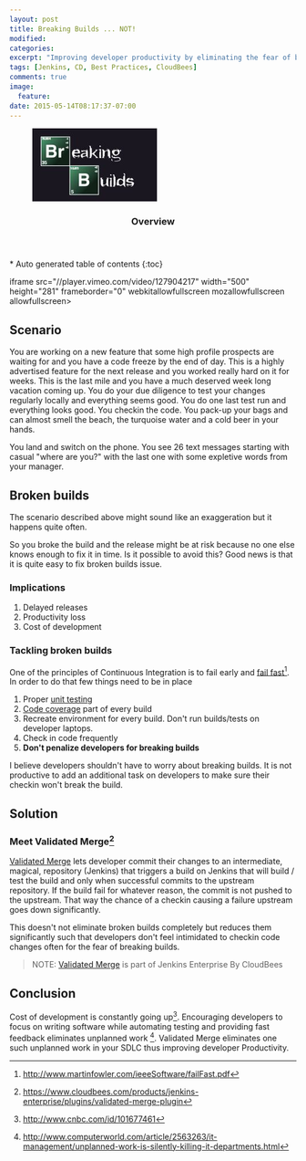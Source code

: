 ```yaml
---
layout: post
title: Breaking Builds ... NOT!
modified:
categories:
excerpt: "Improving developer productivity by eliminating the fear of breaking builds"
tags: [Jenkins, CD, Best Practices, CloudBees]
comments: true
image:
  feature:
date: 2015-05-14T08:17:37-07:00
---
```

<figure>
	<a href="/images/breaking_builds.jpg"><img src="/images/breaking_builds.jpg"></a>
</figure>
<section id="table-of-contents" class="toc">
  <header>
    <h3>Overview</h3>
  </header>
<div id="drawer" markdown="1">
*  Auto generated table of contents
{:toc}
</div>
</section><!-- /#table-of-contents -->

iframe src="//player.vimeo.com/video/127904217" width="500" height="281" frameborder="0" webkitallowfullscreen mozallowfullscreen allowfullscreen></iframe>

## Scenario
You are working on a new feature that some high profile prospects are waiting for and you have a code freeze by the end of day. This is a highly advertised feature for the next release and you worked really hard on it for weeks. This is the last mile and you have a much deserved week long vacation coming up. You do your due diligence to test your changes regularly locally and everything seems good. You do one last test run and everything looks good. You checkin the code. You pack-up your bags and can almost smell the beach, the turquoise water and a cold beer in your hands.

You land and switch on the phone. You see 26 text messages starting with casual "where are you?" with the last one with some expletive words from your manager.

## Broken builds
The scenario described above might sound like an exaggeration but it happens quite often.

So you broke the build and the release might be at risk because no one else knows enough to fix it in time. Is it possible to avoid this? Good news is that it is quite easy to fix broken builds issue.

### Implications
1. Delayed releases
2. Productivity loss
3. Cost of development

### Tackling broken builds
One of the principles of Continuous Integration is to fail early and [fail fast](http://www.martinfowler.com/ieeeSoftware/failFast.pdf)[^1]. In order to do that few things need to be in place

1. Proper [unit testing](http://en.wikipedia.org/wiki/Unit_testing)
2. [Code coverage](http://en.wikipedia.org/wiki/Code_coverage) part of every build
3. Recreate environment for every build. Don't run builds/tests on developer laptops.
4. Check in code frequently
5. **Don't penalize developers for breaking builds**

I believe developers shouldn't have to worry about breaking builds. It is not productive to add an additional task on developers to make sure their checkin won't break the build.

## Solution

### Meet Validated Merge[^2]

[Validated Merge](https://jenkins-enterprise.cloudbees.com/docs/user-guide-14.5/validated-merge.html) lets developer commit their changes to an intermediate, magical, repository (Jenkins) that triggers a build on Jenkins that will build / test the build and only when successful commits to the upstream repository. If the build fail for whatever reason, the commit is not pushed to the upstream. That way the chance of a checkin causing a failure upstream goes down significantly.

This doesn't not eliminate broken builds completely but reduces them significantly such that developers don't feel intimidated to checkin code changes often for the fear of breaking builds.

> NOTE: [Validated Merge](https://jenkins-enterprise.cloudbees.com/docs/user-guide-14.5/validated-merge.html) is part of Jenkins Enterprise By CloudBees

## Conclusion
Cost of development is constantly going up[^3]. Encouraging developers to focus on writing software while automating testing and providing fast feedback eliminates unplanned work [^4]. Validated Merge eliminates one such unplanned work in your SDLC thus improving developer Productivity.

[^1]: http://www.martinfowler.com/ieeeSoftware/failFast.pdf
[^2]: https://www.cloudbees.com/products/jenkins-enterprise/plugins/validated-merge-plugin
[^3]: http://www.cnbc.com/id/101677461
[^4]: http://www.computerworld.com/article/2563263/it-management/unplanned-work-is-silently-killing-it-departments.html
